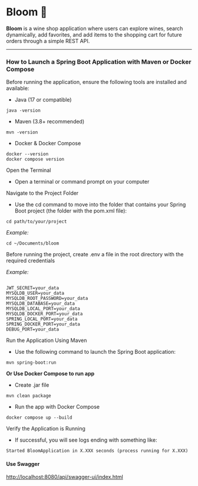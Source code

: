 # Bloom 🍷

**Bloom** is a wine shop application where users can explore wines, search dynamically, add favorites,
and add items to the shopping cart for future orders through a simple REST API.

---

### How to Launch a Spring Boot Application with Maven or Docker Compose

Before running the application, ensure the following tools are installed and available:

- Java (17 or compatible)
```
java -version
```

- Maven (3.8+ recommended)
```
mvn -version
```

- Docker & Docker Compose
```
docker --version
docker compose version
```
Open the Terminal
- Open a terminal or command prompt on your computer

Navigate to the Project Folder
- Use the cd command to move into the folder that contains your Spring Boot project (the folder with the pom.xml file):
```
cd path/to/your/project
```
*Example:*
```
cd ~/Documents/bloom
```

Before running the project, create .env a file in the root directory with the required credentials

*Example:*
```

JWT_SECRET=your_data 
MYSQLDB_USER=your_data
MYSQLDB_ROOT_PASSWORD=your_data
MYSQLDB_DATABASE=your_data
MYSQLDB_LOCAL_PORT=your_data
MYSQLDB_DOCKER_PORT=your_data
SPRING_LOCAL_PORT=your_data
SPRING_DOCKER_PORT=your_data
DEBUG_PORT=your_data
```

Run the Application Using Maven
- Use the following command to launch the Spring Boot application:
```
mvn spring-boot:run
```

**Or Use Docker Compose to run app**

- Create .jar file
```
mvn clean package
```

- Run the app with Docker Compose
```
docker compose up --build
```

Verify the Application is Running
- If successful, you will see logs ending with something like:
```
Started BloomApplication in X.XXX seconds (process running for X.XXX)
```

#### Use Swagger 

[http://localhost:8080/api/swagger-ui/index.html](http://localhost:8080/api/swagger-ui/index.html)
